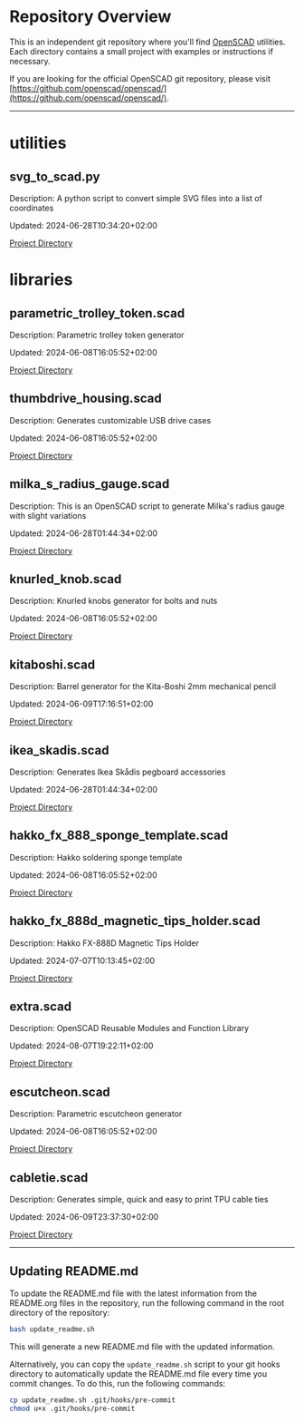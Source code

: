 # Repository Overview

This is an independent git repository where you'll find [OpenSCAD](http://www.openscad.org/) utilities.
Each directory contains a small project with examples or instructions if necessary.

If you are looking for the official OpenSCAD git repository, please visit
[https://github.com/openscad/openscad/](https://github.com/openscad/openscad/).

---

# utilities
## svg_to_scad.py

Description: A python script to convert simple SVG files into a list of coordinates

Updated: 2024-06-28T10:34:20+02:00

[Project Directory](./utilities/svg_to_scad)
# libraries
## parametric_trolley_token.scad

Description: Parametric trolley token generator

Updated: 2024-06-08T16:05:52+02:00

[Project Directory](./libraries/trolley_token)

## thumbdrive_housing.scad

Description: Generates customizable USB drive cases

Updated: 2024-06-08T16:05:52+02:00

[Project Directory](./libraries/thumb_drive_housing)

## milka_s_radius_gauge.scad

Description: This is an OpenSCAD script to generate Milka's radius gauge with slight variations

Updated: 2024-06-28T01:44:34+02:00

[Project Directory](./libraries/milka_s_radius_gauge)

## knurled_knob.scad

Description: Knurled knobs generator for bolts and nuts

Updated: 2024-06-08T16:05:52+02:00

[Project Directory](./libraries/knurled_knob)

## kitaboshi.scad

Description: Barrel generator for the Kita-Boshi 2mm mechanical pencil

Updated: 2024-06-09T17:16:51+02:00

[Project Directory](./libraries/kitaboshi)

## ikea_skadis.scad

Description: Generates Ikea Skådis pegboard accessories

Updated: 2024-06-28T01:44:34+02:00

[Project Directory](./libraries/ikea_skadis_pegboard_accessories)

## hakko_fx_888_sponge_template.scad

Description: Hakko soldering sponge template

Updated: 2024-06-08T16:05:52+02:00

[Project Directory](./libraries/hakko_fx_888_soldering_sponge_template)

## hakko_fx_888d_magnetic_tips_holder.scad

Description: Hakko FX-888D Magnetic Tips Holder

Updated: 2024-07-07T10:13:45+02:00

[Project Directory](./libraries/hakko_fx_888d_magnetic_tips_holder)

## extra.scad

Description: OpenSCAD Reusable Modules and Function Library

Updated: 2024-08-07T19:22:11+02:00

[Project Directory](./libraries/extra)

## escutcheon.scad

Description: Parametric escutcheon generator

Updated: 2024-06-08T16:05:52+02:00

[Project Directory](./libraries/escutcheon)

## cabletie.scad

Description: Generates simple, quick and easy to print TPU cable ties

Updated: 2024-06-09T23:37:30+02:00

[Project Directory](./libraries/cabletie)

---

## Updating README.md

To update the README.md file with the latest information from the README.org files in the
repository, run the following command in the root directory of the repository:

```bash
bash update_readme.sh
```

This will generate a new README.md file with the updated information.

Alternatively, you can copy the `update_readme.sh` script to your git hooks directory to
automatically update the README.md file every time you commit changes. To do this, run the
following commands:

```bash
cp update_readme.sh .git/hooks/pre-commit
chmod u+x .git/hooks/pre-commit
```


